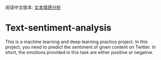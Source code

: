 阅读中文版本: [文本情感分析](README.zh.md)
# Text-sentiment-analysis
This is a machine learning and deep learning practice project. In this project, you need to predict the sentiment of given content on Twitter. In short, the emotions provided in this task are either positive or negative.
